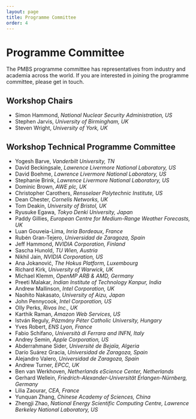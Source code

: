```yaml
---
layout: page
title: Programme Committee
order: 4
---
```


Programme Committee
===================

The PMBS programme committee has representatives from industry and academia across the world.
If you are interested in joining the programme committee, please get in touch.

Workshop Chairs
---------------

* Simon Hammond, _National Nuclear Security Administration, US_
* Stephen Jarvis, _University of Birmingham, UK_
* Steven Wright, _University of York, UK_

Workshop Technical Programme Committee
------------------------------------

* Yogesh Barve, _Vanderbilt University, TN_
* David Beckingsale, _Lawrence Livermore National Laboratory, US_
* David Boehme, _Lawrence Livermore National Laboratory, US_
* Stephanie Brink, _Lawrence Livermore National Laboratory, US_
* Dominic Brown, _AWE plc, UK_
* Christopher Carothers, _Rensselaer Polytechnic Institute, US_
* Dean Chester, _Cornelis Networks, UK_
* Tom Deakin, _University of Bristol, UK_
* Ryusuke Egawa, _Tokyo Denki University, Japan_
* Paddy Gillies, _European Centre for Medium-Range Weather Forecasts, UK_
* Luan Gouveia-Lima, _Inria Bordeaux, France_
* Rubén Gran-Tejero, _Universidad de Zaragoza, Spain_
* Jeff Hammond, _NVIDIA Corporation, Finland_
* Sascha Hunold, _TU Wien, Austria_
* Nikhil Jain, _NVIDIA Corporation, US_
* Ana Jokanović, _The Hokus Platform, Luxembourg_
* Richard Kirk, _University of Warwick, UK_
* Michael Klemm, _OpenMP ARB & AMD, Germany_
* Preeti Malakar, _Indian Institute of Technology Kanpur, India_
* Andrew Mallinson, _Intel Corporation, UK_
* Naohito Nakasato, _University of Aizu, Japan_
* John Pennycook, _Intel Corporation, US_
* Olly Perks, _Rivos Inc., UK_
* Karthik Raman, _Amazon Web Services, US_
* István Reguly, _Pázmány Péter Catholic University, Hungary_
* Yves Robert, _ENS Lyon, France_
* Fabio Schifano, _Università di Ferrara and INFN, Italy_
* Andrey Semin, _Apple Corporation, US_
* Abderrahmane Sider, _Université de Bejaïa, Algeria_
* Darío Suárez Gracia, _Universidad de Zaragoza, Spain_
* Alejandro Valero, _Universidad de Zaragoza, Spain_
* Andrew Turner, _EPCC, UK_
* Ben van Werkhoven, _Netherlands eScience Center, Netherlands_
* Gerhard Wellein, _Friedrich-Alexander-Universität Erlangen-Nürnberg, Germany_
* Lilia Zaourar, _CEA, France_
* Yunquan Zhang, _Chinese Academy of Sciences, China_
* Zhengji Zhao, _National Energy Scientific Computing Centre, Lawrence Berkeley National Laboratory, US_

